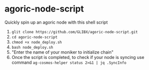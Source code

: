 # agoric-node-script

Quickly spin up an agoric node with this shell script


1. `glit clone https://github.com/GLIBX/agoric-node-script.git`
2. `cd agoric-node-script`
3. `chmod +x node_deploy.sh`
4. `bash node_deploy.sh`
5. "Enter the name of your moniker to initialize chain"
6. Once the script is completed, to check if your node is syncing use command  `ag-cosmos-helper status 2>&1 | jq .SyncInfo`
